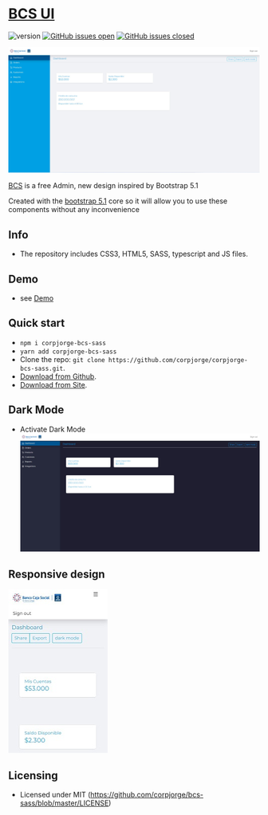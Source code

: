 # [BCS UI](https://bcs.com/demo)

![version](https://img.shields.io/badge/version-0.1.2-blue.svg)
[![GitHub issues open](https://img.shields.io/github/issues/corpjorge/bcs-sass.svg)](https://github.com/corpjorge/bcs-sass/issues?q=is%3Aopen+is%3Aissue)
[![GitHub issues closed](https://img.shields.io/github/issues-closed-raw/corpjorge/bcs-sass.svg)](https://github.com/corpjorge/bcs-sass/issues?q=is%3Aissue+is%3Aclosed)

![Image](assets/img/screenshot_3.jpg)

[BCS](https://bcs.com/demo) is a free Admin, new design inspired by Bootstrap 5.1

Created with the [bootstrap 5.1](https://getbootstrap.com) core so it will allow you to use these components without any
inconvenience

## Info

- The repository includes CSS3, HTML5, SASS, typescript and JS files.

## Demo

- see [Demo](https://corpjorge.com/demo)

## Quick start

- `npm i corpjorge-bcs-sass`
- `yarn add corpjorge-bcs-sass`
- Clone the repo: `git clone https://github.com/corpjorge/corpjorge-bcs-sass.git`.
- [Download from Github](https://github.com/corpjorge/bcs-sass/archive/master.zip).
- [Download from Site](https://bcs-sass.corpjorge.com).

## Dark Mode

- Activate Dark Mode
  ![Image](assets/img/screenshot_4.jpg)

## Responsive design

![Image](assets/img/screenshot_2.jpg )

## Licensing

- Licensed under MIT (https://github.com/corpjorge/bcs-sass/blob/master/LICENSE)
